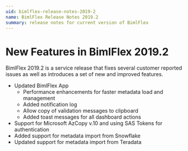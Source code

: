 ```yaml
---
uid: bimlflex-release-notes-2019-2
name: BimlFlex Release Notes 2019.2
summary: release notes for current version of BimlFlex
---
```

# New Features in BimlFlex 2019.2

BimlFlex 2019.2 is a service release that fixes several customer reported issues as well as introduces a set of new and improved features.

* Updated BimlFlex App
  * Performance enhancements for faster metadata load and management
  * Added notification log
  * Allow copy of validation messages to clipboard
  * Added toast messages for all dashboard actions
* Support for Microsoft AzCopy v.10 and using SAS Tokens for authentication
* Added support for metadata import from Snowflake
* Updated support for metadata import from Teradata
